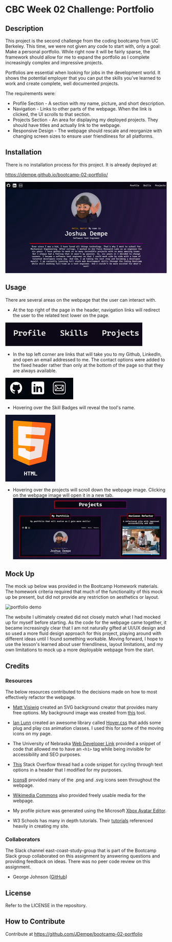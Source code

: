 # CBC Week 02 Challenge: Portfolio
## Description

This project is the second challenge from the coding bootcamp from UC Berkeley.  This time, we were not given any code to start with, only a goal: Make a personal portfolio.  While right now it will be fairly sparse, the framework should allow for me to expand the portfolio as I complete increasingly complex and impressive projects.

Portfolios are essential when looking for jobs in the development world.  It shows the potential employer that you can put the skills you've learned to work and create complete, well documented projects.

The requirements were:
- Profile Section - A section with my name, picture, and short description.
- Navigation - Links to other parts of the webpage.  When the link is clicked, the UI scrolls to that section.
- Projects Section - An area for displaying my deployed projects.  They should have titles and actually link to the webpage.
- Responsive Design - The webpage should rescale and reorganize with changing screen sizes to ensure user friendliness for all platforms.

## Installation

There is no installation process for this project.  It is already deployed at:

https://jdempe.github.io/bootcamp-02-portfolio/

![portfolio screenshot](./assets/images/jdempe.github.io_bootcamp-02-portfolio_.png)


## Usage

There are several areas on the webpage that the user can interact with.
- At the top right of the page in the header, navigation links will redirect the user to the related text lower on the page.

![navigation links](./assets/images/documentation/navigation.png)

- In the top left corner are links that will take you to my Github, LinkedIn, and open an email addressed to me.  The contact options were added to the fixed header rather than only at the bottom of the page so that they are always available.

![navigation links](./assets/images/documentation/socialmedialinks.png)

- Hovering over the Skill Badges will reveal the tool's name.

![skillbadges](./assets/images/documentation/skillbadges.png)

- Hovering over the projects will scroll down the webpage image.  Clicking on the webpage image will open it in a new tab.
![project links](./assets/images/documentation/projects.png)


## Mock Up

The mock up below was provided in the Bootcamp Homework materials.  The homework criteria required that much of the functionality of this mock up be present, but did not provide any restriction on aesthetics or layout.

![portfolio demo](./Assets/images/02-advanced-css-homework-demo.gif)

The website I ultimately created did not closely match what I had mocked up for myself before starting.  As the code for the webpage came together, it became increasingly clear that I am not naturally gifted at UI/UX design and so used a more fluid design approach for this project, playing around with different ideas until I found something workable.  Moving forward, I hope to use the lesson's learned about user friendliness, layout limitations, and my own limitations to mock up a more deployable webpage from the start.

## Credits

### Resources
The below resources contributed to the decisions made on how to most effectively refactor the webpage.

- [Matt Visiwig](https://twitter.com/MattVisiwig) created an SVG background creator that provides many free options.  My background image was created from [this](https://www.svgbackgrounds.com/) tool.

- [Ian Lunn](https://github.com/IanLunn) created an awesome library called [Hover.css](https://twitter.com/davidmacd) that adds some plug and play css animation classes.  I used this for some of the moving icons on my page.

- The University of Nebraska [Web Developer Link](https://wdn.unl.edu/page-title-h1-best-practices) provided a snippet of code that allowed me to have an `<h1>` tag while being invisible for accessibility and SEO purposes.

- [This](https://stackoverflow.com/questions/6398526/javascript-jquery-or-something-to-change-text-every-some-seconds) Stack Overflow thread had a code snippet for cycling through text options in a header that I modified for my purposes.

- [Icons8](https://icons8.com/) provided many of the .png and .svg icons seen throughout the webpage.

- [Wikimedia Commons](https://commons.wikimedia.org/wiki/Main_Page) also provided freely usable media for the webpage.

- My profile picture was generated using the Microsoft [Xbox Avatar Editor](https://apps.microsoft.com/store/detail/xbox-avatar-editor/9NBLGGH4V0R3?hl=en-us&gl=us). 

- W3 Schools has many in depth tutorials.  Their [tutorials](https://www.w3schools.com/html/html_intro.asp) referenced heavily in creating my site.

### Collaborators

The Slack channel east-coast-study-group that is part of the Bootcamp Slack group collaborated on this assignment by answering questions and providing feedback on ideas.  There was no peer code review on this assignment.

- George Johnson ([GitHub](https://github.com/GeorgeCJohnson))

## License

Refer to the LICENSE in the repository.

## How to Contribute

Contribute at https://github.com/JDempe/bootcamp-02-portfolio